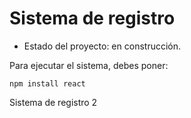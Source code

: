 <h1>Sistema de registro</h1>

- Estado del proyecto: en construcción.

Para ejecutar el sistema, debes poner: 

```npm install react```

Sistema de registro 2
